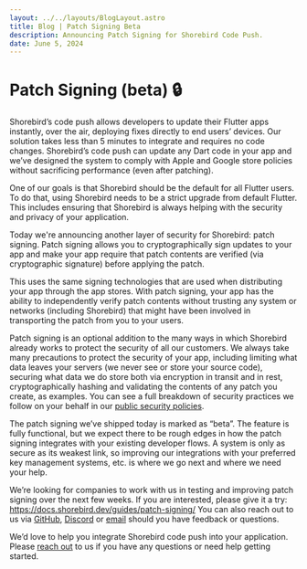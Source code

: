```yaml
---
layout: ../../layouts/BlogLayout.astro
title: Blog | Patch Signing Beta
description: Announcing Patch Signing for Shorebird Code Push.
date: June 5, 2024
---
```


# Patch Signing (beta) 🔒

Shorebird’s code push allows developers to update their Flutter apps instantly,
over the air, deploying fixes directly to end users’ devices. Our solution takes
less than 5 minutes to integrate and requires no code changes. Shorebird’s code
push can update any Dart code in your app and we’ve designed the system to
comply with Apple and Google store policies without sacrificing performance
(even after patching).

One of our goals is that Shorebird should be the default for all Flutter users.
To do that, using Shorebird needs to be a strict upgrade from default Flutter.
This includes ensuring that Shorebird is always helping with the security and
privacy of your application.

Today we're announcing another layer of security for Shorebird: patch signing.
Patch signing allows you to cryptographically sign updates to your app and make
your app require that patch contents are verified (via cryptographic signature)
before applying the patch.

This uses the same signing technologies that are used when distributing your app
through the app stores. With patch signing, your app has the ability to
independently verify patch contents without trusting any system or networks
(including Shorebird) that might have been involved in transporting the patch
from you to your users.

Patch signing is an optional addition to the many ways in which Shorebird
already works to protect the security of all our customers. We always take many
precautions to protect the security of your app, including limiting what data
leaves your servers (we never see or store your source code), securing what data
we do store both via encryption in transit and in rest, cryptographically
hashing and validating the contents of any patch you create, as examples. You
can see a full breakdown of security practices we follow on your behalf in our
[public security policies](https://handbook.shorebird.dev/security).

The patch signing we’ve shipped today is marked as “beta”. The feature is fully
functional, but we expect there to be rough edges in how the patch signing
integrates with your existing developer flows. A system is only as secure as its
weakest link, so improving our integrations with your preferred key management
systems, etc. is where we go next and where we need your help.

We’re looking for companies to work with us in testing and improving patch
signing over the next few weeks. If you are interested, please give it a try:
https://docs.shorebird.dev/guides/patch-signing/ You can also reach out to us
via [GitHub](https://github.com/shorebirdtech/shorebird/),
[Discord](https://discord.gg/shorebird) or [email](contact@shorebird.dev) should
you have feedback or questions.

We’d love to help you integrate Shorebird code push into your application.
Please [reach out](mail:contact@shorebird.dev) to us if you have any questions
or need help getting started.
